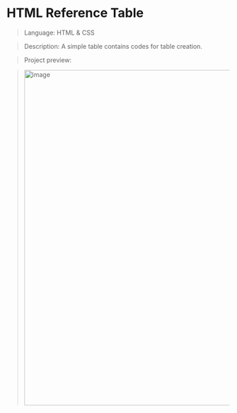 # HTML Reference Table

> Language: HTML & CSS

> Description: A simple table contains codes for table creation.

> Project preview:

> <img width="759" alt="image" src="https://github.com/user-attachments/assets/4f860297-57e0-4893-b212-baccbd7d2a0c">
